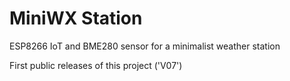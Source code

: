 
# MiniWX Station
ESP8266 IoT and BME280 sensor for a minimalist weather station

First public releases of this project ('V07')
